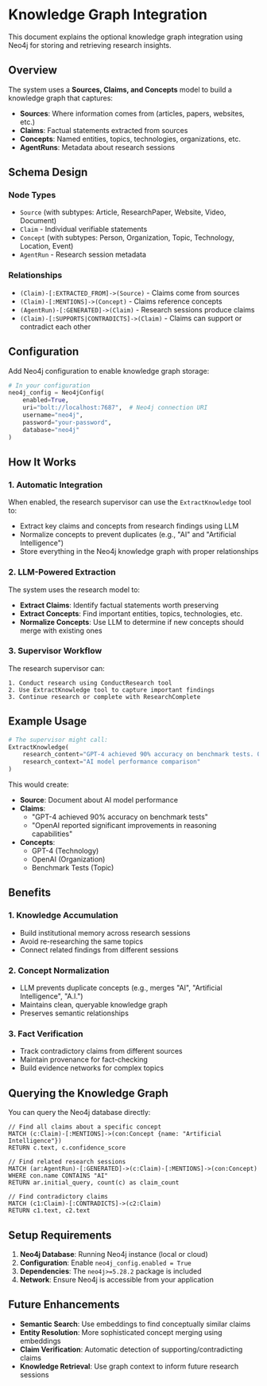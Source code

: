 # Knowledge Graph Integration

This document explains the optional knowledge graph integration using Neo4j for storing and retrieving research insights.

## Overview

The system uses a **Sources, Claims, and Concepts** model to build a knowledge graph that captures:

- **Sources**: Where information comes from (articles, papers, websites, etc.)
- **Claims**: Factual statements extracted from sources 
- **Concepts**: Named entities, topics, technologies, organizations, etc.
- **AgentRuns**: Metadata about research sessions

## Schema Design

### Node Types
- `Source` (with subtypes: Article, ResearchPaper, Website, Video, Document)
- `Claim` - Individual verifiable statements
- `Concept` (with subtypes: Person, Organization, Topic, Technology, Location, Event)  
- `AgentRun` - Research session metadata

### Relationships
- `(Claim)-[:EXTRACTED_FROM]->(Source)` - Claims come from sources
- `(Claim)-[:MENTIONS]->(Concept)` - Claims reference concepts
- `(AgentRun)-[:GENERATED]->(Claim)` - Research sessions produce claims
- `(Claim)-[:SUPPORTS|CONTRADICTS]->(Claim)` - Claims can support or contradict each other

## Configuration

Add Neo4j configuration to enable knowledge graph storage:

```python
# In your configuration
neo4j_config = Neo4jConfig(
    enabled=True,
    uri="bolt://localhost:7687",  # Neo4j connection URI
    username="neo4j",
    password="your-password",
    database="neo4j"
)
```

## How It Works

### 1. Automatic Integration
When enabled, the research supervisor can use the `ExtractKnowledge` tool to:
- Extract key claims and concepts from research findings using LLM
- Normalize concepts to prevent duplicates (e.g., "AI" and "Artificial Intelligence")
- Store everything in the Neo4j knowledge graph with proper relationships

### 2. LLM-Powered Extraction
The system uses the research model to:
- **Extract Claims**: Identify factual statements worth preserving
- **Extract Concepts**: Find important entities, topics, technologies, etc.
- **Normalize Concepts**: Use LLM to determine if new concepts should merge with existing ones

### 3. Supervisor Workflow
The research supervisor can:
```
1. Conduct research using ConductResearch tool
2. Use ExtractKnowledge tool to capture important findings
3. Continue research or complete with ResearchComplete
```

## Example Usage

```python
# The supervisor might call:
ExtractKnowledge(
    research_content="GPT-4 achieved 90% accuracy on benchmark tests. OpenAI reported significant improvements in reasoning capabilities.",
    research_context="AI model performance comparison"
)
```

This would create:
- **Source**: Document about AI model performance  
- **Claims**: 
  - "GPT-4 achieved 90% accuracy on benchmark tests" 
  - "OpenAI reported significant improvements in reasoning capabilities"
- **Concepts**: 
  - GPT-4 (Technology)
  - OpenAI (Organization)
  - Benchmark Tests (Topic)

## Benefits

### 1. Knowledge Accumulation
- Build institutional memory across research sessions
- Avoid re-researching the same topics
- Connect related findings from different sessions

### 2. Concept Normalization  
- LLM prevents duplicate concepts (e.g., merges "AI", "Artificial Intelligence", "A.I.")
- Maintains clean, queryable knowledge graph
- Preserves semantic relationships

### 3. Fact Verification
- Track contradictory claims from different sources
- Maintain provenance for fact-checking
- Build evidence networks for complex topics

## Querying the Knowledge Graph

You can query the Neo4j database directly:

```cypher
// Find all claims about a specific concept
MATCH (c:Claim)-[:MENTIONS]->(con:Concept {name: "Artificial Intelligence"})
RETURN c.text, c.confidence_score

// Find related research sessions
MATCH (ar:AgentRun)-[:GENERATED]->(c:Claim)-[:MENTIONS]->(con:Concept)
WHERE con.name CONTAINS "AI"
RETURN ar.initial_query, count(c) as claim_count

// Find contradictory claims
MATCH (c1:Claim)-[:CONTRADICTS]->(c2:Claim)
RETURN c1.text, c2.text
```

## Setup Requirements

1. **Neo4j Database**: Running Neo4j instance (local or cloud)
2. **Configuration**: Enable `neo4j_config.enabled = True` 
3. **Dependencies**: The `neo4j>=5.28.2` package is included
4. **Network**: Ensure Neo4j is accessible from your application

## Future Enhancements

- **Semantic Search**: Use embeddings to find conceptually similar claims
- **Entity Resolution**: More sophisticated concept merging using embeddings
- **Claim Verification**: Automatic detection of supporting/contradicting claims
- **Knowledge Retrieval**: Use graph context to inform future research sessions